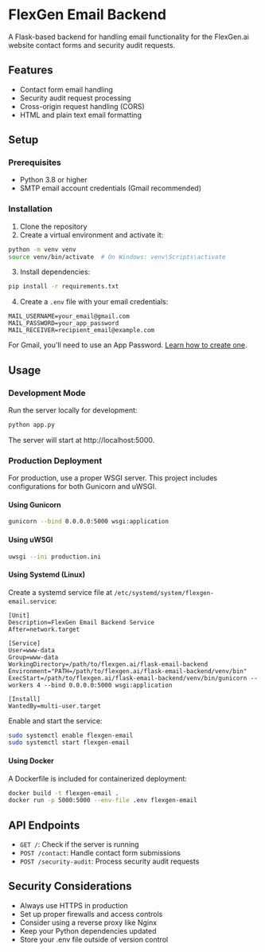 # FlexGen Email Backend

A Flask-based backend for handling email functionality for the FlexGen.ai website contact forms and security audit requests.

## Features

- Contact form email handling
- Security audit request processing
- Cross-origin request handling (CORS)
- HTML and plain text email formatting

## Setup

### Prerequisites

- Python 3.8 or higher
- SMTP email account credentials (Gmail recommended)

### Installation

1. Clone the repository
2. Create a virtual environment and activate it:

```bash
python -m venv venv
source venv/bin/activate  # On Windows: venv\Scripts\activate
```

3. Install dependencies:

```bash
pip install -r requirements.txt
```

4. Create a `.env` file with your email credentials:

```
MAIL_USERNAME=your_email@gmail.com
MAIL_PASSWORD=your_app_password
MAIL_RECEIVER=recipient_email@example.com
```

For Gmail, you'll need to use an App Password. [Learn how to create one](https://support.google.com/accounts/answer/185833?hl=en).

## Usage

### Development Mode

Run the server locally for development:

```bash
python app.py
```

The server will start at http://localhost:5000.

### Production Deployment

For production, use a proper WSGI server. This project includes configurations for both Gunicorn and uWSGI.

#### Using Gunicorn

```bash
gunicorn --bind 0.0.0.0:5000 wsgi:application
```

#### Using uWSGI

```bash
uwsgi --ini production.ini
```

#### Using Systemd (Linux)

Create a systemd service file at `/etc/systemd/system/flexgen-email.service`:

```
[Unit]
Description=FlexGen Email Backend Service
After=network.target

[Service]
User=www-data
Group=www-data
WorkingDirectory=/path/to/flexgen.ai/flask-email-backend
Environment="PATH=/path/to/flexgen.ai/flask-email-backend/venv/bin"
ExecStart=/path/to/flexgen.ai/flask-email-backend/venv/bin/gunicorn --workers 4 --bind 0.0.0.0:5000 wsgi:application

[Install]
WantedBy=multi-user.target
```

Enable and start the service:

```bash
sudo systemctl enable flexgen-email
sudo systemctl start flexgen-email
```

#### Using Docker

A Dockerfile is included for containerized deployment:

```bash
docker build -t flexgen-email .
docker run -p 5000:5000 --env-file .env flexgen-email
```

## API Endpoints

- `GET /`: Check if the server is running
- `POST /contact`: Handle contact form submissions
- `POST /security-audit`: Process security audit requests

## Security Considerations

- Always use HTTPS in production
- Set up proper firewalls and access controls
- Consider using a reverse proxy like Nginx
- Keep your Python dependencies updated
- Store your .env file outside of version control
